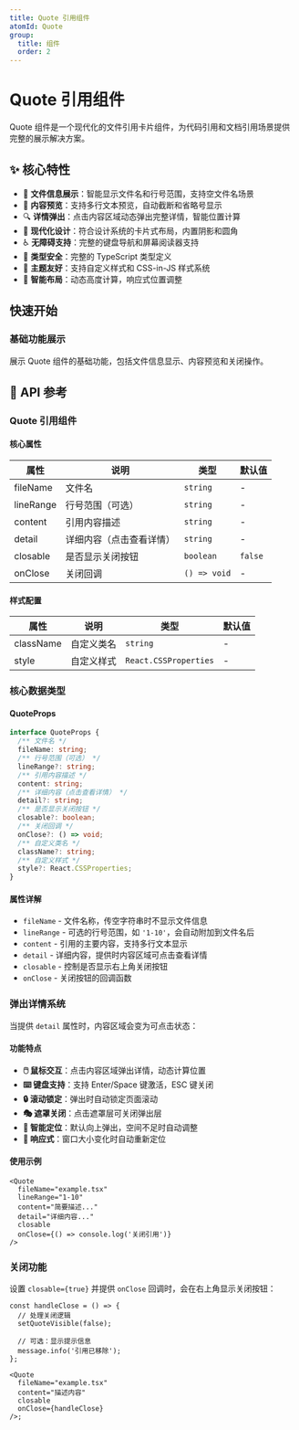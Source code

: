 ```yaml
---
title: Quote 引用组件
atomId: Quote
group:
  title: 组件
  order: 2
---
```


# Quote 引用组件

Quote 组件是一个现代化的文件引用卡片组件，为代码引用和文档引用场景提供完整的展示解决方案。

## ✨ 核心特性

- 📁 **文件信息展示**：智能显示文件名和行号范围，支持空文件名场景
- 📝 **内容预览**：支持多行文本预览，自动截断和省略号显示
- 🔍 **详情弹出**：点击内容区域动态弹出完整详情，智能位置计算
- 🎨 **现代化设计**：符合设计系统的卡片式布局，内置阴影和圆角
- ♿ **无障碍支持**：完整的键盘导航和屏幕阅读器支持
- 🎯 **类型安全**：完整的 TypeScript 类型定义
- 🌈 **主题友好**：支持自定义样式和 CSS-in-JS 样式系统
- 📱 **智能布局**：动态高度计算，响应式位置调整

## 快速开始

### 基础功能展示

展示 Quote 组件的基础功能，包括文件信息显示、内容预览和关闭操作。

<code src="../demos/quote-demo.tsx"></code>

## 📖 API 参考

### Quote 引用组件

#### 核心属性

| 属性      | 说明                     | 类型         | 默认值  |
| --------- | ------------------------ | ------------ | ------- |
| fileName  | 文件名                   | `string`     | -       |
| lineRange | 行号范围（可选）         | `string`     | -       |
| content   | 引用内容描述             | `string`     | -       |
| detail    | 详细内容（点击查看详情） | `string`     | -       |
| closable  | 是否显示关闭按钮         | `boolean`    | `false` |
| onClose   | 关闭回调                 | `() => void` | -       |

#### 样式配置

| 属性      | 说明       | 类型                  | 默认值 |
| --------- | ---------- | --------------------- | ------ |
| className | 自定义类名 | `string`              | -      |
| style     | 自定义样式 | `React.CSSProperties` | -      |

### 核心数据类型

#### QuoteProps

```typescript
interface QuoteProps {
  /** 文件名 */
  fileName: string;
  /** 行号范围（可选） */
  lineRange?: string;
  /** 引用内容描述 */
  content: string;
  /** 详细内容（点击查看详情） */
  detail?: string;
  /** 是否显示关闭按钮 */
  closable?: boolean;
  /** 关闭回调 */
  onClose?: () => void;
  /** 自定义类名 */
  className?: string;
  /** 自定义样式 */
  style?: React.CSSProperties;
}
```

#### 属性详解

- `fileName` - 文件名称，传空字符串时不显示文件信息
- `lineRange` - 可选的行号范围，如 `'1-10'`，会自动附加到文件名后
- `content` - 引用的主要内容，支持多行文本显示
- `detail` - 详细内容，提供时内容区域可点击查看详情
- `closable` - 控制是否显示右上角关闭按钮
- `onClose` - 关闭按钮的回调函数

### 弹出详情系统

当提供 `detail` 属性时，内容区域会变为可点击状态：

#### 功能特点

- **🖱️ 鼠标交互**：点击内容区域弹出详情，动态计算位置
- **⌨️ 键盘支持**：支持 Enter/Space 键激活，ESC 键关闭
- **🔒 滚动锁定**：弹出时自动锁定页面滚动
- **🎭 遮罩关闭**：点击遮罩层可关闭弹出层
- **📐 智能定位**：默认向上弹出，空间不足时自动调整
- **📱 响应式**：窗口大小变化时自动重新定位

#### 使用示例

```tsx | pure
<Quote
  fileName="example.tsx"
  lineRange="1-10"
  content="简要描述..."
  detail="详细内容..."
  closable
  onClose={() => console.log('关闭引用')}
/>
```

### 关闭功能

设置 `closable={true}` 并提供 `onClose` 回调时，会在右上角显示关闭按钮：

```tsx | pure
const handleClose = () => {
  // 处理关闭逻辑
  setQuoteVisible(false);

  // 可选：显示提示信息
  message.info('引用已移除');
};

<Quote
  fileName="example.tsx"
  content="描述内容"
  closable
  onClose={handleClose}
/>;
```
